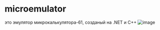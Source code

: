 # microemulator
это эмулятор микрокалькулятора-61, созданый на .NET и C++
![image](https://user-images.githubusercontent.com/90469666/188288601-5417dd87-3db1-4984-947d-fc96765eedf0.png)

